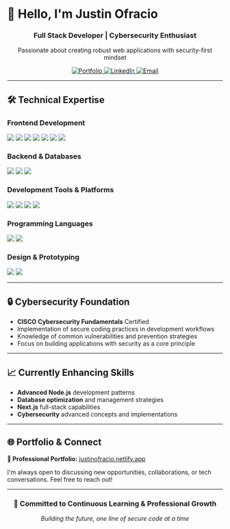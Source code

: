#  👋 Hello, I'm Justin Ofracio

<h3 align="center">Full Stack Developer | Cybersecurity Enthusiast</h3>

<p align="center">
  Passionate about creating robust web applications with security-first mindset
</p>

<p align="center">
  <a href="https://justinofracio.netlify.app/">
    <img src="https://img.shields.io/badge/🌐%20Portfolio-Visit%20My%20World-blue?style=for-the-badge&logo=netlify" alt="Portfolio"/>
  </a>
  <a href="https://www.linkedin.com/in/justin-ofracio-aa329031b/">
    <img src="https://img.shields.io/badge/LinkedIn-Connect%20Professional-0077B5?style=for-the-badge&logo=linkedin" alt="LinkedIn"/>
  </a>
  <a href="mailto:justinofloki@gmail.com">
    <img src="https://img.shields.io/badge/Email-Contact%20Me-D14836?style=for-the-badge&logo=gmail" alt="Email"/>
  </a>
</p>

---

## 🛠️ Technical Expertise

### **Frontend Development**
<p>
  <img src="https://img.shields.io/badge/HTML5-E34F26?style=for-the-badge&logo=html5&logoColor=white"/>
  <img src="https://img.shields.io/badge/CSS3-1572B6?style=for-the-badge&logo=css3&logoColor=white"/>
  <img src="https://img.shields.io/badge/JavaScript-F7DF1E?style=for-the-badge&logo=javascript&logoColor=black"/>
  <img src="https://img.shields.io/badge/React-20232A?style=for-the-badge&logo=react&logoColor=61DAFB"/>
  <img src="https://img.shields.io/badge/Next.js-000000?style=for-the-badge&logo=next.js&logoColor=white"/>
  <img src="https://img.shields.io/badge/Tailwind_CSS-38B2AC?style=for-the-badge&logo=tailwind-css&logoColor=white"/>
  <img src="https://img.shields.io/badge/Bootstrap-563D7C?style=for-the-badge&logo=bootstrap&logoColor=white"/>
</p>

### **Backend & Databases**
<p>
  <img src="https://img.shields.io/badge/Node.js-43853D?style=for-the-badge&logo=node.js&logoColor=white"/>
  <img src="https://img.shields.io/badge/PHP-777BB4?style=for-the-badge&logo=php&logoColor=white"/>
  <img src="https://img.shields.io/badge/MySQL-4479A1?style=for-the-badge&logo=mysql&logoColor=white"/>
</p>

### **Development Tools & Platforms**
<p>
  <img src="https://img.shields.io/badge/Git-F05032?style=for-the-badge&logo=git&logoColor=white"/>
  <img src="https://img.shields.io/badge/GitHub-181717?style=for-the-badge&logo=github&logoColor=white"/>
  <img src="https://img.shields.io/badge/Vercel-000000?style=for-the-badge&logo=vercel&logoColor=white"/>
  <img src="https://img.shields.io/badge/Netlify-00C7B7?style=for-the-badge&logo=netlify&logoColor=white"/>
</p>

### **Programming Languages**
<p>
  <img src="https://img.shields.io/badge/Java-007396?style=for-the-badge&logo=java&logoColor=white"/>
  <img src="https://img.shields.io/badge/Python-3776AB?style=for-the-badge&logo=python&logoColor=white"/>
</p>

### **Design & Prototyping**
<p>
  <img src="https://img.shields.io/badge/Figma-F24E1E?style=for-the-badge&logo=figma&logoColor=white"/>
  <img src="https://img.shields.io/badge/Canva-00C4CC?style=for-the-badge&logo=canva&logoColor=white"/>
</p>

---

## 🔒 Cybersecurity Foundation

- **CISCO Cybersecurity Fundamentals** Certified
- Implementation of secure coding practices in development workflows
- Knowledge of common vulnerabilities and prevention strategies
- Focus on building applications with security as a core principle

---

## 📈 Currently Enhancing Skills

- **Advanced Node.js** development patterns
- **Database optimization** and management strategies
- **Next.js** full-stack capabilities
- **Cybersecurity** advanced concepts and implementations

---

## 🌐 Portfolio & Connect

**📎 Professional Portfolio:** [justinofracio.netlify.app](https://justinofracio.netlify.app/)

I'm always open to discussing new opportunities, collaborations, or tech conversations. Feel free to reach out!

---

<h3 align="center">🚀 Committed to Continuous Learning & Professional Growth</h3>

<p align="center">
  <i>Building the future, one line of secure code at a time</i>
</p>
